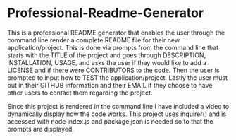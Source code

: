 

# Professional-Readme-Generator

This is a professional README generator that enables the user through the command line render a complete README file for their new application/project. This is done via prompts from the command line that starts with the TITLE of the project and goes through DESCRIPTION, INSTALLATION, USAGE, and asks the user if they would like to add a LICENSE and if there were CONTRIBUTORS to the code. Then the user is prompted to input how to TEST the application/project. Lastly the user must put in their GITHUB information and their EMAIL if they choose to have other users to contact them regarding the project.

Since this project is rendered in the command line I have included a video to dynamically display how the code works. This project uses inquirer() and is accessed with node index.js and package.json is needed so to that the prompts are displayed. 
